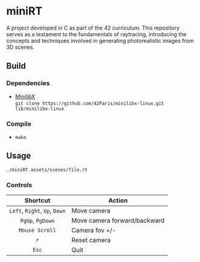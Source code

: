 # miniRT

A project developed in C as part of the 42 curriculum. This repository serves
 as a testament to the fundamentals of raytracing, introducing the concepts and
 techniques involved in generating photorealistic images from 3D scenes.


## Build

### Dependencies

- [MinilibX](https://github.com/42Paris/minilibx-linux)  
`git clone https://github.com/42Paris/minilibx-linux.git lib/minilibx-linux`

### Compile

- `make`


## Usage

`./miniRT assets/scenes/file.rt`

### Controls

Shortcut | Action
:---: | ---
`Left`, `Right`, `Up`, `Down`| Move camera
`PgUp`, `PgDown`| Move camera forward/backward
`Mouse Scroll` | Camera fov +/-
`r` | Reset camera
`Esc` | Quit